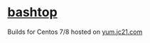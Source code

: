 # [bashtop](https://github.com/aristocratos/bashtop)

Builds for Centos 7/8 hosted on [yum.jc21.com](https://yum.jc21.com)

